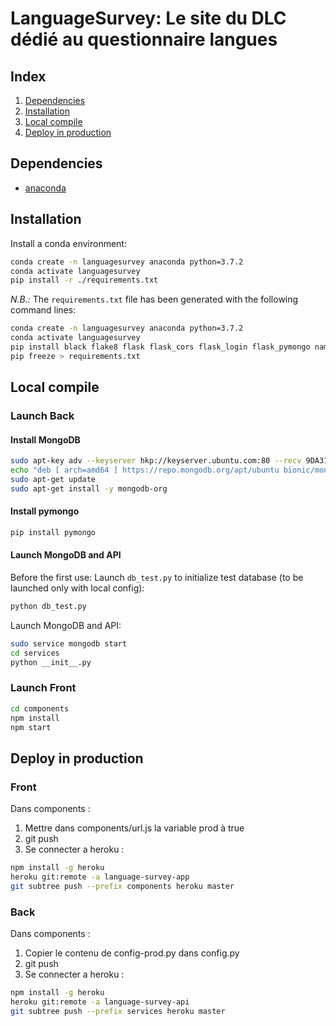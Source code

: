 # LanguageSurvey: Le site du DLC dédié au questionnaire langues

## Index

1.  [Dependencies](#dependencies)
2.  [Installation](#installation)
3.  [Local compile](#local-compile)
4.  [Deploy in production](#deploy-in-production)

## Dependencies

- [anaconda](https://www.anaconda.com/distribution/)

## Installation

Install a conda environment:

```bash
conda create -n languagesurvey anaconda python=3.7.2
conda activate languagesurvey
pip install -r ./requirements.txt
```

_N.B.:_ The `requirements.txt` file has been generated with the following command lines:

```bash
conda create -n languagesurvey anaconda python=3.7.2
conda activate languagesurvey
pip install black flake8 flask flask_cors flask_login flask_pymongo names numpy pymongo pymprog
pip freeze > requirements.txt
```

## Local compile

### Launch Back

#### Install MongoDB

```bash
sudo apt-key adv --keyserver hkp://keyserver.ubuntu.com:80 --recv 9DA31620334BD75D9DCB49F368818C72E52529D4
echo "deb [ arch=amd64 ] https://repo.mongodb.org/apt/ubuntu bionic/mongodb-org/4.0 multiverse" | sudo tee /etc/apt/sources.list.d/mongodb-org-4.0.list
sudo apt-get update
sudo apt-get install -y mongodb-org
```

#### Install pymongo

```bash
pip install pymongo
```

#### Launch MongoDB and API

Before the first use: Launch `db_test.py` to initialize test database (to be launched only with local config):

```bash
python db_test.py
```

Launch MongoDB and API:

```bash
sudo service mongodb start
cd services
python __init__.py
```

### Launch Front

```bash
cd components
npm install
npm start
```

## Deploy in production

### Front

Dans components :

1. Mettre dans components/url.js la variable prod à true
2. git push
3. Se connecter a heroku :

```bash
npm install -g heroku
heroku git:remote -a language-survey-app
git subtree push --prefix components heroku master
```

### Back

Dans components :

1. Copier le contenu de config-prod.py dans config.py
2. git push
3. Se connecter a heroku :

```bash
npm install -g heroku
heroku git:remote -a language-survey-api
git subtree push --prefix services heroku master
```
